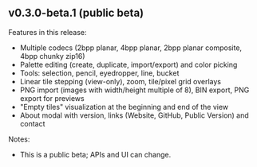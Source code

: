 ## v0.3.0-beta.1 (public beta)

Features in this release:

- Multiple codecs (2bpp planar, 4bpp planar, 2bpp planar composite, 4bpp chunky zip16)
- Palette editing (create, duplicate, import/export) and color picking
- Tools: selection, pencil, eyedropper, line, bucket
- Linear tile stepping (view-only), zoom, tile/pixel grid overlays
- PNG import (images with width/height multiple of 8), BIN export, PNG export for previews
- "Empty tiles" visualization at the beginning and end of the view
- About modal with version, links (Website, GitHub, Public Version) and contact

Notes:

- This is a public beta; APIs and UI can change.
